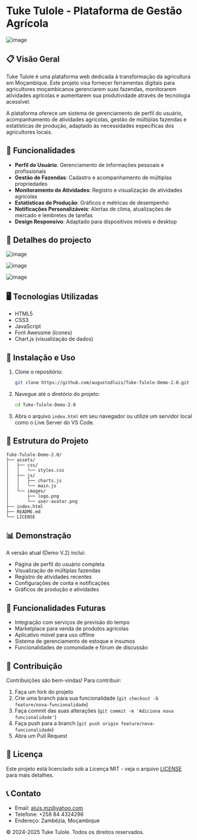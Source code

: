 # Tuke Tulole - Plataforma de Gestão Agrícola


![image](https://github.com/user-attachments/assets/fbe1d7f5-7675-4c30-8708-dff6f5ebb9f9)


## 📋 Visão Geral

Tuke Tulole é uma plataforma web dedicada à transformação da agricultura em Moçambique. Este projeto visa fornecer ferramentas digitais para agricultores moçambicanos gerenciarem suas fazendas, monitorarem atividades agrícolas e aumentarem sua produtividade através de tecnologia acessível.

A plataforma oferece um sistema de gerenciamento de perfil do usuário, acompanhamento de atividades agrícolas, gestão de múltiplas fazendas e estatísticas de produção, adaptado às necessidades específicas dos agricultores locais.

## 🌟 Funcionalidades

- **Perfil do Usuário**: Gerenciamento de informações pessoais e profissionais
- **Gestão de Fazendas**: Cadastro e acompanhamento de múltiplas propriedades
- **Monitoramento de Atividades**: Registro e visualização de atividades agrícolas
- **Estatísticas de Produção**: Gráficos e métricas de desempenho
- **Notificações Personalizáveis**: Alertas de clima, atualizações de mercado e lembretes de tarefas
- **Design Responsivo**: Adaptado para dispositivos móveis e desktop

 ## 🌟 Detalhes do projecto

  ![image](https://github.com/user-attachments/assets/cfa19094-c8ea-45eb-8192-c839597a4321)

![image](https://github.com/user-attachments/assets/b99b5995-44e8-418d-93b2-036084ad76f3)

![image](https://github.com/user-attachments/assets/482354ad-3d3c-4fc9-a0bf-a6d804376628)



## 🖥️ Tecnologias Utilizadas

- HTML5
- CSS3
- JavaScript
- Font Awesome (ícones)
- Chart.js (visualização de dados)

## 🚀 Instalação e Uso

1. Clone o repositório:
   ```bash
   git clone https://github.com/augustodluis/Tuke-Tulole-Demo-2.0.git
   ```

2. Navegue até o diretório do projeto:
   ```bash
   cd Tuke-Tulole-Demo-2.0
   ```

3. Abra o arquivo `index.html` em seu navegador ou utilize um servidor local como o Live Server do VS Code.

## 📁 Estrutura do Projeto

```
Tuke-Tulole-Demo-2.0/
├── assets/
│   ├── css/
│   │   └── styles.css
│   ├── js/
│   │   ├── charts.js
│   │   └── main.js
│   └── images/
│       ├── logo.png
│       └── user-avatar.png
├── index.html
├── README.md
└── LICENSE
```

## 📊 Demonstração

A versão atual (Demo V.2) inclui:

- Página de perfil do usuário completa
- Visualização de múltiplas fazendas
- Registro de atividades recentes
- Configurações de conta e notificações
- Gráficos de produção e atividades

## 🔮 Funcionalidades Futuras

- Integração com serviços de previsão do tempo
- Marketplace para venda de produtos agrícolas
- Aplicativo móvel para uso offline
- Sistema de gerenciamento de estoque e insumos
- Funcionalidades de comunidade e fórum de discussão

## 🤝 Contribuição

Contribuições são bem-vindas! Para contribuir:

1. Faça um fork do projeto
2. Crie uma branch para sua funcionalidade (`git checkout -b feature/nova-funcionalidade`)
3. Faça commit das suas alterações (`git commit -m 'Adiciona nova funcionalidade'`)
4. Faça push para a branch (`git push origin feature/nova-funcionalidade`)
5. Abra um Pull Request

## 📄 Licença

Este projeto está licenciado sob a Licença MIT - veja o arquivo [LICENSE](LICENSE) para mais detalhes.

## 📞 Contato

* Email: aluis.mz@yahoo.com
* Telefone: +258 84 4324296
* Endereço: Zambézia, Moçambique


&copy; 2024-2025 Tuke Tulole. Todos os direitos reservados.
